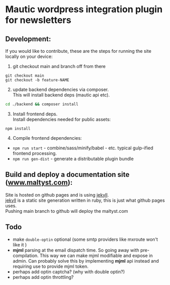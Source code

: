 
# Mautic wordpress integration plugin for newsletters
   
## Development:   
  
If you would like to contribute, these are the steps for running the site locally on your device:  
     
1. git checkout main and branch off from there      
```
git checkout main  
git checkout -b feature-NAME  
```


2. update backend dependencies via composer.  
This will install backend deps (mautic api etc).
```bash
cd ./backend && composer install
```

  
3. Install frontend deps.  
Install dependencies needed for public assets:  
``` 
npm install  
```  
  
4. Compile frontend dependencies:  
- `npm run start` - combine/sass/minify/babel - etc.  typical gulp-ified frontend processing. 
- `npm run gen-dist` - generate a distributable plugin bundle

## Build and deploy a documentation site (www.maltyst.com):  
Site is hosted on github pages and is using [jekyll](https://jekyllrb.com).   
[jekyll](https://jekyllrb.com) is a static site generation written in ruby, this is just what github pages uses.    
Pushing main branch to github will deploy the maltyst.com 


## Todo  

- make `double-optin` optional (some smtp providers like mxroute won't like it )   
- **mjml** parsing at the email dispatch time. So going away with pre-compilation.
  This  way we can make mjml modifiable and expose in admin. Can probably solve this by implementing **mjml** api instead and requiring use to provide mjml token.   
- perhaps add optin captcha? (why with double optin?)     
- perhaps add optin throttling?     